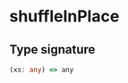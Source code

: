 # shuffleInPlace

## Type signature

<!-- prettier-ignore-start -->
```typescript
(xs: any) => any
```
<!-- prettier-ignore-end -->
